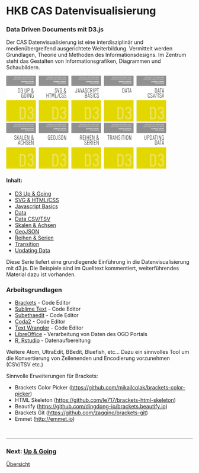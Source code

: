 # HKB CAS Datenvisualisierung<a id="chapter"></a>
### Data Driven Documents mit D3.js
Der CAS Datenvisualisierung ist eine interdisziplinär und medienübergreifend ausgerichtete Weiterbildung. Vermittelt werden Grundlagen, Theorie und Methoden des Informationsdesigns. Im Zentrum steht das Gestalten von Informationsgrafiken, Diagrammen und Schaubildern.



<a href="_L0/README.md"><img src="css/assets/D3_L0.1.png" width="80"></a>&nbsp;
<a href="_L1/README.md"><img src="css/assets/D3_L1.1.png" width="80"></a>&nbsp;
<a href="_L2/README.md"><img src="css/assets/D3_L2.1.png" width="80"></a>&nbsp;
<a href="_L3/README.md"><img src="css/assets/D3_L3.1.png" width="80"></a>&nbsp;
<a href="_L4/README.md"><img src="css/assets/D3_L4.1.png" width="80"></a>&nbsp;
<a href="_L5/README.md"><img src="css/assets/D3_L5.1.png" width="80"></a>&nbsp;
<a href="_L6/README.md"><img src="css/assets/D3_L6.1.png" width="80"></a>&nbsp;
<a href="_L7/README.md"><img src="css/assets/D3_L7.1.png" width="80"></a>&nbsp;
<a href="_L8/README.md"><img src="css/assets/D3_L8.1.png" width="80"></a>&nbsp;
<a href="_L9/README.md"><img src="css/assets/D3_L9.1.png" width="80"></a>


#### Inhalt:
* <a href="_L0/">D3 Up & Going</a>&nbsp;
* <a href="_L1/">SVG & HTML/CSS</a>&nbsp;
* <a href="_L2/">Javascript Basics</a>&nbsp;
* <a href="_L3/">Data</a>&nbsp;
* <a href="_L4/">Data CSV/TSV</a>&nbsp;
* <a href="_L5/">Skalen & Achsen</a>&nbsp;
* <a href="_L6/">GeoJSON</a>&nbsp;
* <a href="_L7/">Reihen & Serien</a>&nbsp;
* <a href="_L8/">Transition</a>&nbsp;
* <a href="_L9/">Updating Data</a>




Diese Serie liefert eine grundlegende Einführung in die Datenvisualisierung mit d3.js.
Die Beispiele sind im Quelltext kommentiert, weiterführendes Material dazu ist vorhanden.

### Arbeitsgrundlagen
* [Brackets](http://brackets.io) - Code Editor
* [Sublime Text](https://www.sublimetext.com/) - Code Editor
* [Subethaedit](https://www.codingmonkeys.de/subethaedit/) - Code Editor
* [Coda2](https://panic.com/coda/) - Code Editor
* [Text Wrangler](http://www.barebones.com/products/textwrangler/) - Code Editor
* [LibreOffice](https://de.libreoffice.org/) - Verarbeitung von Daten des OGD Portals
* [R, Rstudio](https://www.rstudio.com) - Datenaufbereitung
 
Weitere Atom, UltraEdit, BBedit, Bluefish, etc…
Dazu ein sinnvolles Tool um die Konvertierung von Zeilenenden und Encodierung vorzunehmen (CSV/TSV etc.)

Sinnvolle Erweiterungen für Brackets:
  - Brackets Color Picker (https://github.com/mikailcolak/brackets-color-picker)
  - HTML Skeleton (https://github.com/le717/brackets-html-skeleton)
  - Beautify (https://github.com/dingdong-io/brackets.beautify.io)
  - Brackets Git (https://github.com/zaggino/brackets-git)
  - Emmet (http://emmet.io)




<p>&nbsp;</p>

---


### Next: <a href="_L0/">Up & Going</a>

[Übersicht](#chapter)
